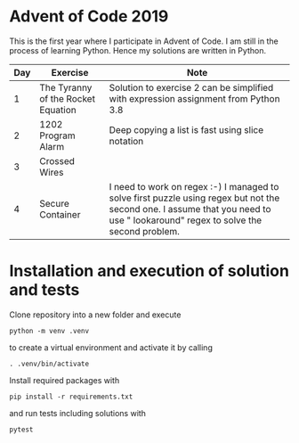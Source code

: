 # Advent of Code 2019

This is the first year where I participate in Advent of Code. I am still in the process of learning Python. Hence my solutions are written in Python.


| Day           | Exercise                            | Note | 
| ------------- | ----------------------------------  | ---- |
| 1             | The Tyranny of the Rocket Equation  | Solution to exercise 2 can be simplified with expression assignment from Python 3.8 | 
| 2             | 1202 Program Alarm                  | Deep copying a list is fast using slice notation |
| 3             | Crossed Wires                       |   |
| 4             | Secure Container                    | I need to work on regex :-) I managed to solve first puzzle using regex but not the second one. I assume that you need to use " lookaround" regex to solve the second problem. |

# Installation and execution of solution and tests
Clone repository into a new folder and execute
```shell
python -m venv .venv
```
to create a virtual environment and activate it by calling

```shell
. .venv/bin/activate
```

Install required packages with
```shell
pip install -r requirements.txt
```

and run tests including solutions with
```shell
pytest
```
